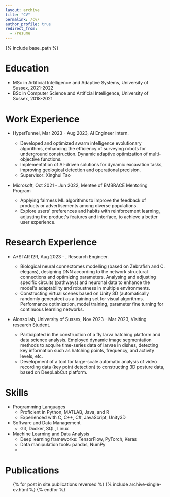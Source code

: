 ```yaml
---
layout: archive
title: "CV"
permalink: /cv/
author_profile: true
redirect_from:
  - /resume
---
```


{% include base_path %}

Education
======
* MSc in Artificial Intelligence and Adaptive Systems, University of Sussex, 2021-2022
* BSc in Computer Science and Artificial Intelligence, University of Sussex, 2018-2021

Work Experience
======
* HyperTunnel, Mar 2023 - Aug 2023, AI Engineer Intern.
  * Developed and optimized swarm intelligence evolutionary algorithms, enhancing the efficiency of surveying robots for underground construction. Dynamic adaptive optimization of multi-objective functions.
  * Implementation of AI-driven solutions for dynamic excavation tasks, improving geological detection and operational precision.
  * Supervisor: Xinghui Tao

* Microsoft, Oct 2021 - Jun 2022, Mentee of EMBRACE Mentoring Program
  * Applying fairness ML algorithms to improve the feedback of products or advertisements among diverse populations.
  * Explore users' preferences and habits with reinforcement learning, adjusting the product's features and interface, to achieve a better user experience.

Research Experience
======
* A*STAR I2R, Aug 2023 - , Research Engineer.
  * Biological neural connectomes modelling (based on Zebrafish and C. elegans), designing DNN according to the network structural connections and optimizing parameters. Analysing and adjusting specific circuits'(pathways) and neuronal data to enhance the model's adaptability and robustness in multiple environments.
  * Constructing virtual scenes based on Unity 3D (automatically randomly generated) as a training set for visual algorithms. Performance optimization, model training, parameter fine turning for continuous learning networks.
  
* Alonso lab, University of Sussex, Nov 2023 - Mar 2023, Visiting research Student.
  * Participated in the construction of a fly larva hatching platform and data science analysis. Employed dynamic image segmentation methods to acquire time-series data of larvae in dishes, detecting key information such as hatching points, frequency, and activity levels, etc.
  * Development of a tool for large-scale automatic analysis of video recording data (key point detection) to constructing 3D posture data, based on DeepLabCut platform.

Skills
======
* Programming Languages
  * Proficient in Python, MATLAB, Java, and R
  * Experienced with C, C++, C#, JavaScript, Unity3D
* Software and Data Management
  * Git, Docker, SQL, Linux
* Machine Learning and Data Analysis
  * Deep learning frameworks: TensorFlow, PyTorch, Keras
  * Data manipulation tools: pandas, NumPy
  * 


Publications
======
  <ul>{% for post in site.publications reversed %}
    {% include archive-single-cv.html %}
  {% endfor %}</ul>
